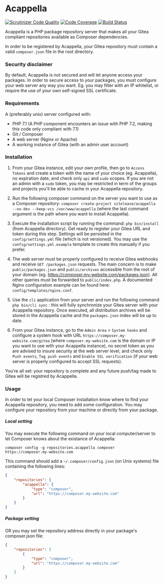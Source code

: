 Acappella
========

[![Scrutinizer Code Quality](https://scrutinizer-ci.com/g/sitelease/Acappella/badges/quality-score.png?b=master)](https://scrutinizer-ci.com/g/sitelease/Acappella/?branch=master)
[![Code Coverage](https://scrutinizer-ci.com/g/sitelease/Acappella/badges/coverage.png?b=master)](https://scrutinizer-ci.com/g/sitelease/Acappella/?branch=master)
[![Build Status](https://scrutinizer-ci.com/g/sitelease/Acappella/badges/build.png?b=master)](https://scrutinizer-ci.com/g/sitelease/Acappella/build-status/master)

Acappella is a PHP package repository server that makes all your Gitea compliant repositories available as Composer
dependencies.

In order to be registered by Acappella, your Gitea repository must contain a valid `composer.json` file in the root
directory.

### Security disclaimer

By default, Acappella is not secured and will let anyone access your packages.
In order to secure access to your packages, you must configure your web server any way you want.
Eg. you may filter with an IP whitelist, or require the use of your own self-signed SSL certificate.

### Requirements

A (preferably unix) server configured with:
- PHP 7.1 (A PHP component encounters an issue with PHP 7.2, making this code only compliant with 7.1)
- Git / Composer
- A web server (Nginx or Apache)
- A working instance of Gitea (with an admin user account)

### Installation

1. From your Gitea instance, edit your own profile, then go to `Access Tokens` and create a token with the name of your
choice (eg. Acappella), no expiration date, and check only `api` and `sudo` scopes. If you are not an admin with a `sudo`
token, you may be restricted in term of the groups and projects you'll be able to cache in your Acappella repository.

2. Run the following composer command on the server you want to use as a Composer repository:
`composer create-project sitelease/acappella --no-dev --keep-vcs /var/www/acappella` (where the last command argument is the
path where you want to install Acappella).

3. Execute the installation script by running the command: `php bin/install` (from Acappella directory).
Get ready to register your Gitea URL and token during this step.
Settings will be persisted in the `config/settings.yml` file (which is not versioned).
You may use the `config/settings.yml.example` template to create this manually if you prefer.

4. The web server must be properly configured to receive Gitea webhooks and receive `GET /packages.json` requests.
The main concern is to make `public/packages.json` and `public/archives` accessible from the root of your domain (eg.
https://composer.my-website.com/packages.json). All other queries must be forwarded to `public/index.php`.
A documented Nginx configuration example can be found here: `config/templates/nginx.conf`.

5. Use the `cli` application from your server and run the following command `php bin/cli sync` : this will fully
synchronize your Gitea server with your Acappella repository. Once executed, all distribution archives will be stored in
the Acappella cache and the `packages.json` index will be up to date.

6. From your Gitea instance, go to the `Admin Area` > `System hooks` and configure a system hook with URL
`https://composer.my-website.com/gitea` (where `composer.my-website.com` is the domain or IP you want to use with your
Acappella instance), no secret token as you are advised to insure security at the web server level, and check only
`Push events`, `Tag push events` and `Enable SSL verification` (if your web server is properly configured to accept SSL
requests).

You're all set: your repository is complete and any future push/tag made to Gitea will be registred by Acappella.

### Usage

In order to let your local Composer installation know where to find your Acappella repository, you need to add some
configuration. You may configure your repository from your machine or directly from your package.

##### Local setting
You may execute the following command on your local computer/server to let Composer knows about the existance of
Acappella:
```
composer config -g repositories.acappella composer https://composer.my-website.com
```

This command should add a `~/.composer/config.json` (on Unix systems) file containing the following lines:
```json
{
    "repositories": {
        "acappella": {
            "type": "composer",
            "url": "https://composer.my-website.com"
        }
    }
}
```

##### Package setting

OR you may set the repository address directly in your package's composer.json file:
```json
{
    "repositories": [
        {
            "type": "composer",
            "url": "https://composer.my-website.com"
        }
    ]
}
```


